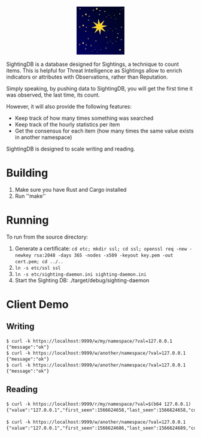 <p align="center"><img src="doc/sightingdb-logo3_128.png"/></p>

SightingDB is a database designed for Sightings, a technique to count items. This is helpful for Threat Intelligence as Sightings allow
to enrich indicators or attributes with Observations, rather than Reputation.

Simply speaking, by pushing data to SightingDB, you will get the first time it was observed, the last time, its count.

However, it will also provide the following features:
* Keep track of how many times something was searched
* Keep track of the hourly statistics per item
* Get the consensus for each item (how many times the same value exists in another namespace)

SightingDB is designed to scale writing and reading.

Building
========

1) Make sure you have Rust and Cargo installed
2) Run ''make''

Running
=======

To run from the source directory:

1. Generate a certificate: `cd etc; mkdir ssl; cd ssl; openssl req -new -newkey rsa:2048 -days 365 -nodes -x509 -keyout key.pem -out cert.pem; cd ../..`
2. `ln -s etc/ssl ssl`
3. `ln -s etc/sighting-daemon.ini sighting-daemon.ini`
4. Start the Sighting DB: ./target/debug/sighting-daemon

Client Demo
===========

Writing
-------
	$ curl -k https://localhost:9999/w/my/namespace/?val=127.0.0.1
	{"message":"ok"}	
	$ curl -k https://localhost:9999/w/another/namespace/?val=127.0.0.1
	{"message":"ok"}
	$ curl -k https://localhost:9999/w/another/namespace/?val=127.0.0.1
	{"message":"ok"}

Reading
-------
	$ curl -k https://localhost:9999/r/my/namespace/?val=$(b64 127.0.0.1)
	{"value":"127.0.0.1","first_seen":1566624658,"last_seen":1566624658,"count":1,"tag":"","ttl":0,"consensus":2}
	
	$ curl -k https://localhost:9999/w/another/namespace/?val=127.0.0.1
	{"value":"127.0.0.1","first_seen":1566624686,"last_seen":1566624689,"count":2,"tag":"","ttl":0,"consensus":2}
	

